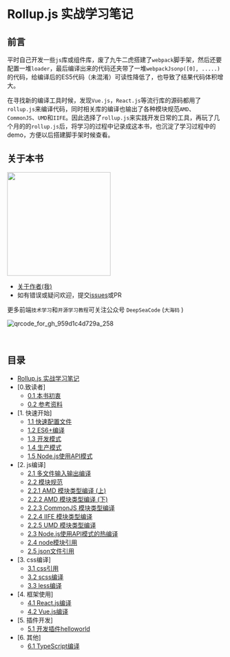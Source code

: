 # Rollup.js 实战学习笔记

## 前言

平时自己开发一些`js`库或组件库，废了九牛二虎搭建了`webpack`脚手架，然后还要配置一堆`loader`，最后编译出来的代码还夹带了一堆`webpackJsonp([0], .....)` 的代码，给编译后的ES5代码（未混淆）可读性降低了，也导致了结果代码体积增大。

在寻找新的编译工具时候，发现`Vue.js`，`React.js`等流行库的源码都用了`rollup.js`来编译代码，同时相关库的编译也输出了各种模块规范`AMD`、`CommonJS`、`UMD`和`IIFE`。因此选择了`rollup.js`来实践开发日常的工具，再玩了几个月的的`rollup.js`后，将学习的过程中记录成这本书，也沉淀了学习过程中的demo，方便以后搭建脚手架时候查看。


## 关于本书

<img width="240" src="https://user-images.githubusercontent.com/8216630/47964308-ec4a8380-e072-11e8-8441-e5ac10acc81e.png">


- [关于作者(我)](https://chenshenhai.github.io/)
- 如有错误或疑问欢迎，提交[issues](https://github.com/chenshenhai/rollupjs-note/issues)或PR

更多前端`技术学习`和`开源学习教程`可关注公众号 `DeepSeaCode`  (`大海码` ) 

![qrcode_for_gh_959d1c4d729a_258](https://user-images.githubusercontent.com/8216630/43264303-495bf52c-9118-11e8-85cd-4ec6fcc6d066.jpg)

<br/>


## 目录

* [Rollup.js 实战学习笔记](README.md)
* [0.致读者]
    * [0.1 本书初衷](https://github.com/chenshenhai/rollupjs-note/tree/master/note/chapter00/01.md) 
    * [0.2 参考资料](https://github.com/chenshenhai/rollupjs-note/tree/master/note/chapter00/02.md)
* [1. 快速开始]
    * [1.1 快速配置文件](https://github.com/chenshenhai/rollupjs-note/tree/master/note/chapter01/01.md)
    * [1.2 ES6+编译](https://github.com/chenshenhai/rollupjs-note/tree/master/note/chapter01/02.md)
    * [1.3 开发模式](https://github.com/chenshenhai/rollupjs-note/tree/master/note/chapter01/03.md)
    * [1.4 生产模式](https://github.com/chenshenhai/rollupjs-note/tree/master/note/chapter01/04.md)
    * [1.5 Node.js使用API模式](https://github.com/chenshenhai/rollupjs-note/tree/master/note/chapter01/05.md)
* [2. js编译]
    * [2.1 多文件输入输出编译](https://github.com/chenshenhai/rollupjs-note/tree/master/note/chapter02/01.md)
    * [2.2 模块规范](https://github.com/chenshenhai/rollupjs-note/tree/master/note/chapter02/02.md)
    * [2.2.1 AMD 模块类型编译 (上)](https://github.com/chenshenhai/rollupjs-note/tree/master/note/chapter02/02-01.md)
    * [2.2.2 AMD 模块类型编译 (下)](https://github.com/chenshenhai/rollupjs-note/tree/master/note/chapter02/02-02.md)
    * [2.2.3 CommonJS 模块类型编译](https://github.com/chenshenhai/rollupjs-note/tree/master/note/chapter02/02-03.md)
    * [2.2.4 IIFE 模块类型编译](https://github.com/chenshenhai/rollupjs-note/tree/master/note/chapter02/02-04.md)
    * [2.2.5 UMD 模块类型编译](https://github.com/chenshenhai/rollupjs-note/tree/master/note/chapter02/02-05.md)
    * [2.3 Node.js使用API模式的热编译](https://github.com/chenshenhai/rollupjs-note/tree/master/note/chapter02/03.md)
    * [2.4 node模块引用](https://github.com/chenshenhai/rollupjs-note/tree/master/note/chapter02/04.md)
    * [2.5 json文件引用](https://github.com/chenshenhai/rollupjs-note/tree/master/note/chapter02/05.md)
* [3. css编译]
    * [3.1 css引用](https://github.com/chenshenhai/rollupjs-note/tree/master/note/chapter03/01.md)
    * [3.2 scss编译](https://github.com/chenshenhai/rollupjs-note/tree/master/note/chapter03/02.md)
    * [3.3 less编译](https://github.com/chenshenhai/rollupjs-note/tree/master/note/chapter03/03.md)
* [4. 框架使用]
    * [4.1 React.js编译](https://github.com/chenshenhai/rollupjs-note/tree/master/note/chapter04/01.md)
    * [4.2 Vue.js编译](https://github.com/chenshenhai/rollupjs-note/tree/master/note/chapter04/02.md)
* [5. 插件开发]
    * [5.1 开发插件helloworld](https://github.com/chenshenhai/rollupjs-note/tree/master/note/chapter05/01.md)
* [6. 其他]
    * [6.1 TypeScript编译](https://github.com/chenshenhai/rollupjs-note/tree/master/note/chapter06/01.md)
